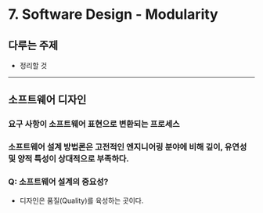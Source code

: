# 7. Software Design - Modularity
## 다루는 주제
- 정리할 것

---
## 소프트웨어 디자인
### 요구 사항이 소프트웨어 표현으로 변환되는 프로세스
### 소프트웨어 설계 방법론은 고전적인 엔지니어링 분야에 비해 깊이, 유연성 및 양적 특성이 상대적으로 부족하다.

### Q: 소프트웨어 설계의 중요성?
- 디자인은 품질(Quality)를 육성하는 곳이다.